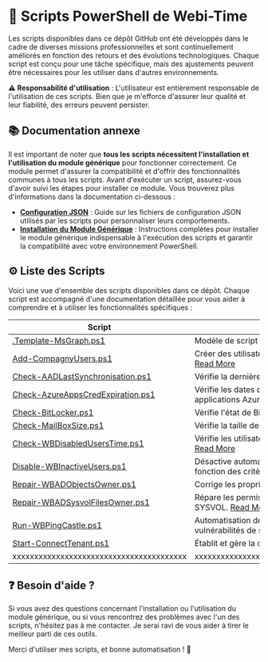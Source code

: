 # 📜 Scripts PowerShell de Webi-Time

Les scripts disponibles dans ce dépôt GitHub ont été développés dans le cadre de diverses missions professionnelles et sont continuellement améliorés en fonction des retours et des évolutions technologiques. Chaque script est conçu pour une tâche spécifique, mais des ajustements peuvent être nécessaires pour les utiliser dans d'autres environnements.

**⚠️ Responsabilité d'utilisation** : L'utilisateur est entièrement responsable de l'utilisation de ces scripts. Bien que je m'efforce d'assurer leur qualité et leur fiabilité, des erreurs peuvent persister.

## 📚 Documentation annexe

Il est important de noter que **tous les scripts nécessitent l'installation et l'utilisation du module générique** pour fonctionner correctement. Ce module permet d'assurer la compatibilité et d'offrir des fonctionnalités communes à tous les scripts. Avant d'exécuter un script, assurez-vous d'avoir suivi les étapes pour installer ce module. Vous trouverez plus d'informations dans la documentation ci-dessous :

- **[Configuration JSON](ReadMe-JSON-File.md)** : Guide sur les fichiers de configuration JSON utilisés par les scripts pour personnaliser leurs comportements.
- **[Installation du Module Générique](ReadMe-Modules-Installation.md)** : Instructions complètes pour installer le module générique indispensable à l'exécution des scripts et garantir la compatibilité avec votre environnement PowerShell.

## ⚙️ Liste des Scripts

Voici une vue d'ensemble des scripts disponibles dans ce dépôt. Chaque script est accompagné d'une documentation détaillée pour vous aider à comprendre et à utiliser les fonctionnalités spécifiques :

| Script | Description |
| --- | --- |
| [.Template-MsGraph.ps1](/PowerShell/Scripts/.Template-MsGraph/.Template-MsGraph.ps1) | Modèle de script pour interagir avec l'API Microsoft Graph. [Read More](/PowerShell/Documentation/.Template-MsGraph/ReadMe.md) |
| [Add-CompagnyUsers.ps1](/PowerShell/Scripts/Add-CompagnyUsers/Add-CompagnyUsers.ps1) | Créer des utilisateurs dans Active Directory a l'aide d'un fichier CSV. [Read More](/PowerShell/Documentation/Add-CompagnyUsers/ReadMe.md) |
| [Check-AADLastSynchronisation.ps1](/PowerShell/Scripts/Check-AADLastSynchronisation/Check-AADLastSynchronisation.ps1) | Vérifie la dernière synchronisation Azure AD. [Read More](/PowerShell/Documentation/Check-AADLastSynchronisation/ReadMe.md) |
| [Check-AzureAppsCredExpiration.ps1](/PowerShell/Scripts/Check-AzureAppsCredExpiration/Check-AzureAppsCredExpiration.ps1) | Vérifie les dates d'expiration des informations d'identification des applications Azure. [Read More](/PowerShell/Documentation/Check-AzureAppsCredExpiration/ReadMe.md) |
| [Check-BitLocker.ps1](/PowerShell/Scripts/Check-BitLocker/Check-BitLocker.ps1) | Vérifie l'état de BitLocker sur les ordinateurs. [Read More](/PowerShell/Documentation/Check-BitLocker/ReadMe.md) |
| [Check-MailBoxSize.ps1](/PowerShell/Scripts/Check-MailBoxSize/Check-MailBoxSize.ps1) | Vérifie la taille des boîtes aux lettres. [Read More](/PowerShell/Documentation/Check-MailBoxSize/ReadMe.md) |
| [Check-WBDisabledUsersTime.ps1](/PowerShell/Scripts/Check-WBDisabledUsersTime/Check-WBDisabledUsersTime.ps1) | Vérifie les utilisateurs désactivés dans AD et génère des rapports. [Read More](/PowerShell/Documentation/Check-WBDisabledUsersTime/ReadMe.md) |
| [Disable-WBInactiveUsers.ps1](/PowerShell/Scripts/Disable-WBInactiveUsers/Disable-WBInactiveUsers.ps1) | Désactive automatiquement les utilisateurs inactifs dans AD en fonction des critères définis. [Read More](/PowerShell/Documentation/Disable-WBInactiveUsers/ReadMe.md) |
| [Repair-WBADObjectsOwner.ps1](/PowerShell/Scripts/Repair-WBADObjectsOwner/Repair-WBADObjectsOwner.ps1) | Corrige les propriétaires incorrects des objets dans AD. [Read More](/PowerShell/Documentation/Repair-WBADObjectsOwner/ReadMe.md) |
| [Repair-WBADSysvolFilesOwner.ps1](/PowerShell/Scripts/Repair-WBADSysvolFilesOwner/Repair-WBADSysvolFilesOwner.ps1) | Répare les permissions et les propriétaires des fichiers dans le dossier SYSVOL. [Read More](/PowerShell/Documentation/Repair-WBADSysvolFilesOwner/ReadMe.md) |
| [Run-WBPingCastle.ps1](/PowerShell/Scripts/Run-WBPingCastle/Run-WBPingCastle.ps1) | Automatisation des analyses PingCastle pour détecter et corriger les vulnérabilités de sécurité dans Active Directory. [Read More](/PowerShell/Documentation/Run-WBPingCastle/ReadMe.md) |
| [Start-ConnectTenant.ps1](/PowerShell/Scripts/Start-ConnectTenant/Start-ConnectTenant.ps1) | Établit et gère la connexion au locataire Microsoft. [Read More](/PowerShell/Documentation/Start-ConnectTenant/ReadMe.md) |
|xxxxxxxxxxxxxxxxxxxxxxxxxxxxxxxxxxxxxxxx|xxxxxxxxxxxxxxxxxxxxxxxxxxxxxxxxxxxxxxxxxxxxxxxxxxxxxxxxxxxxx|
## ❓ Besoin d'aide ?

Si vous avez des questions concernant l'installation ou l'utilisation du module générique, ou si vous rencontrez des problèmes avec l'un des scripts, n'hésitez pas à me contacter. Je serai ravi de vous aider à tirer le meilleur parti de ces outils.

Merci d'utiliser mes scripts, et bonne automatisation ! 🚀